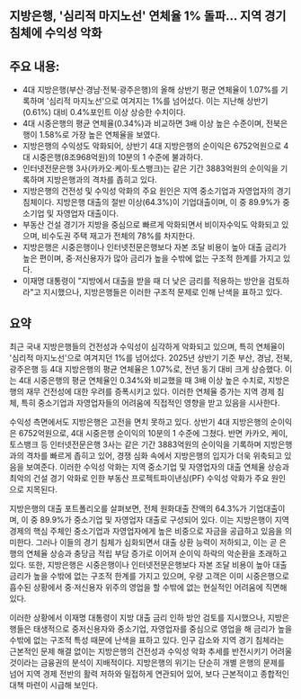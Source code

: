 ## 지방은행, '심리적 마지노선' 연체율 1% 돌파… 지역 경기 침체에 수익성 악화

## 주요 내용:
*   4대 지방은행(부산·경남·전북·광주은행)의 올해 상반기 평균 연체율이 1.07%를 기록하며 '심리적 마지노선'으로 여겨지는 1%를 넘어섰다. 이는 지난해 상반기(0.61%) 대비 0.4%포인트 이상 상승한 수치이다.
*   4대 시중은행의 평균 연체율(0.34%)과 비교하면 3배 이상 높은 수준이며, 전북은행이 1.58%로 가장 높은 연체율을 보였다.
*   지방은행의 수익성도 악화되어, 상반기 4대 지방은행의 순이익은 6752억원으로 4대 시중은행(8조968억원)의 10분의 1 수준에 불과하다.
*   인터넷전문은행 3사(카카오·케이·토스뱅크)는 같은 기간 3883억원의 순이익을 기록하며 지방은행과의 격차를 좁히고 있다.
*   지방은행의 건전성 및 수익성 악화의 주요 원인은 지역 중소기업과 자영업자의 경기 침체이다. 지방은행 대출의 절반 이상(64.3%)이 기업대출이며, 이 중 89.9%가 중소기업 및 자영업자 대출이다.
*   부동산 건설 경기가 지방을 중심으로 빠르게 악화되면서 비이자수익도 악화되고 있으며, 비수도권 주택 재고가 전체의 78%를 차지한다.
*   지방은행은 시중은행이나 인터넷전문은행보다 자본 조달 비용이 높아 대출 금리가 높은 편이며, 중·저신용자가 많아 금리가 높을 수밖에 없는 구조적 한계를 가지고 있다.
*   이재명 대통령이 "지방에서 대출을 받을 때 더 낮은 금리를 적용하는 방안을 검토하라"고 지시했으나, 지방은행들은 이러한 구조적 문제로 인해 난색을 표하고 있다.

## 요약

최근 국내 지방은행들의 건전성과 수익성이 심각하게 악화되고 있으며, 특히 연체율이 '심리적 마지노선'으로 여겨지던 1%를 넘어섰다. 2025년 상반기 기준 부산, 경남, 전북, 광주은행 등 4대 지방은행의 평균 연체율은 1.07%로, 전년 동기 대비 크게 상승했다. 이는 4대 시중은행의 평균 연체율인 0.34%와 비교했을 때 3배 이상 높은 수치로, 지방은행의 재무 건전성에 대한 우려를 증폭시키고 있다. 이러한 연체율 증가는 지역 경제 침체, 특히 중소기업과 자영업자들의 어려움에 직접적인 영향을 받고 있음을 시사한다.

수익성 측면에서도 지방은행은 고전을 면치 못하고 있다. 상반기 4대 지방은행의 순이익은 6752억원으로, 4대 시중은행 순이익의 10분의 1 수준에 그쳤다. 반면 카카오, 케이, 토스뱅크 등 인터넷전문은행 3사는 같은 기간 3883억원의 순이익을 기록하며 지방은행과의 격차를 빠르게 좁히고 있어, 경쟁 심화 속에서 지방은행의 입지가 더욱 위축되고 있음을 보여준다. 이러한 수익성 악화는 지역 중소기업 및 자영업자의 대출 연체율 상승과 최악의 건설 경기 악화로 인한 부동산 프로젝트파이낸싱(PF) 수익성 악화가 주요 원인으로 지목된다.

지방은행의 대출 포트폴리오를 살펴보면, 전체 원화대출 잔액의 64.3%가 기업대출이며, 이 중 89.9%가 중소기업 및 자영업자 대출로 구성되어 있다. 이는 지방은행이 지역 경제의 핵심 주체인 중소기업과 자영업자에게 높은 비중으로 자금을 공급하고 있음을 의미한다. 그러나 이들의 경기 침체가 심화되면서 대출 상환 능력이 저하되고, 이는 곧 은행의 연체율 상승과 충당금 적립 부담 증가로 이어져 순이익 하락의 악순환을 초래하고 있다. 또한, 지방은행은 시중은행이나 인터넷전문은행보다 자본 조달 비용이 높아 대출 금리가 높을 수밖에 없는 구조적 한계를 가지고 있으며, 우량 고객은 이미 시중은행으로 흡수된 상황에서 중·저신용자 위주의 영업을 할 수밖에 없는 현실적인 어려움에 직면해 있다.

이러한 상황에서 이재명 대통령이 지방 대출 금리 인하 방안 검토를 지시했으나, 지방은행들은 태생적으로 중저신용자와 중소기업, 자영업자를 중심으로 영업을 해 금리가 높을 수밖에 없는 구조적 특성 때문에 난색을 표하고 있다. 인구 감소와 지역 경기 침체라는 근본적인 문제 해결 없이는 지방은행의 건전성과 수익성 악화 추세를 반전시키기 어려울 것이라는 금융권의 분석이 지배적이다. 지방은행의 위기는 단순히 개별 은행의 문제를 넘어 지역 경제 전반의 활력 저하와 밀접하게 연관되어 있어, 보다 근본적이고 종합적인 대책 마련이 시급해 보인다.